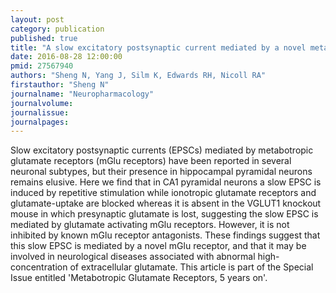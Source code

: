 ```yaml
---
layout: post
category: publication
published: true
title: "A slow excitatory postsynaptic current mediated by a novel metabotropic glutamate receptor in CA1 pyramidal neurons."
date: 2016-08-28 12:00:00
pmid: 27567940
authors: "Sheng N, Yang J, Silm K, Edwards RH, Nicoll RA"
firstauthor: "Sheng N"
journalname: "Neuropharmacology"
journalvolume: 
journalissue: 
journalpages: 
---
```


Slow excitatory postsynaptic currents (EPSCs) mediated by metabotropic glutamate receptors (mGlu receptors) have been reported in several neuronal subtypes, but their presence in hippocampal pyramidal neurons remains elusive. Here we find that in CA1 pyramidal neurons a slow EPSC is induced by repetitive stimulation while ionotropic glutamate receptors and glutamate-uptake are blocked whereas it is absent in the VGLUT1 knockout mouse in which presynaptic glutamate is lost, suggesting the slow EPSC is mediated by glutamate activating mGlu receptors. However, it is not inhibited by known mGlu receptor antagonists. These findings suggest that this slow EPSC is mediated by a novel mGlu receptor, and that it may be involved in neurological diseases associated with abnormal high-concentration of extracellular glutamate. This article is part of the Special Issue entitled 'Metabotropic Glutamate Receptors, 5 years on'.

